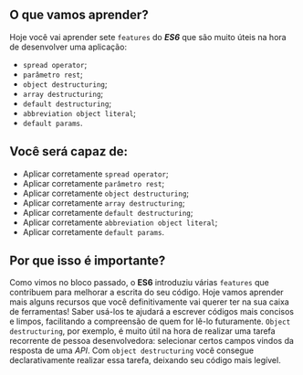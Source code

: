 ## O que vamos aprender?

Hoje você vai aprender sete `features` do **_ES6_** que são muito úteis na hora de desenvolver uma aplicação:

- `spread operator`;
- `parâmetro rest`;
- `object destructuring`;
- `array destructuring`;
- `default destructuring`;
- `abbreviation object literal`;
- `default params`.


## Você será capaz de:

- Aplicar corretamente `spread operator`;
- Aplicar corretamente `parâmetro rest`;
- Aplicar corretamente `object destructuring`;
- Aplicar corretamente `array destructuring`;
- Aplicar corretamente `default destructuring`;
- Aplicar corretamente `abbreviation object literal`;
- Aplicar corretamente `default params`.


## Por que isso é importante?

Como vimos no bloco passado, o **ES6** introduziu várias `features` que contribuem para melhorar a escrita do seu código. Hoje vamos aprender mais alguns recursos que você definitivamente vai querer ter na sua caixa de ferramentas! Saber usá-los te ajudará a escrever códigos mais concisos e limpos, facilitando a compreensão de quem for lê-lo futuramente. `Object destructuring`, por exemplo, é muito útil na hora de realizar uma tarefa recorrente de pessoa desenvolvedora: selecionar certos campos vindos da resposta de uma _API_. Com `object destructuring` você consegue declarativamente realizar essa tarefa, deixando seu código mais legível.